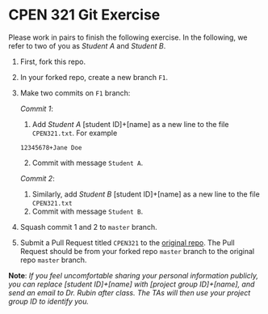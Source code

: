 # CPEN 321 Git Exercise 

Please work in pairs to finish the following exercise. In the following, we refer to two of you as _Student A_ and _Student B_.

1. First, fork this repo.
2. In your forked repo, create a new branch `F1`.
3. Make two commits on `F1` branch: 
    
    _Commit 1_: 
      1. Add _Student A_ [student ID]+[name] as a new line to the file `CPEN321.txt`. For example 
     ```
     12345678+Jane Doe
     ```
      2. Commit with message `Student A`.
    
    _Commit 2_: 
      1. Similarly, add _Student B_ [student ID]+[name] as a new line to the file `CPEN321.txt`
      2. Commit with message `Student B`.
     
4. Squash commit 1 and 2 to `master` branch.
5. Submit a Pull Request titled `CPEN321` to the [original repo](https://github.com/dorawyy/CPEN321Git). The Pull Request should be from your forked repo `master` branch to the original repo `master` branch. 

__Note__: _If you feel uncomfortable sharing your personal information publicly, you can replace [student ID]+[name] with [project group ID]+[name], and send an email to Dr. Rubin after class. The TAs will then use your project group ID to identify you._

